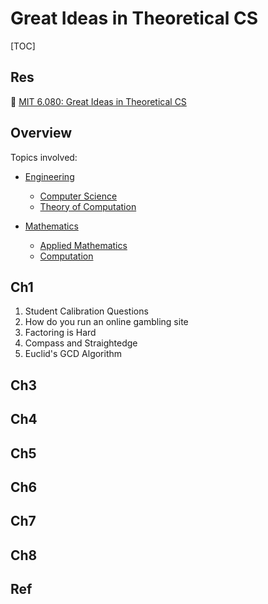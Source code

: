 # Great Ideas in Theoretical CS

[TOC]



## Res
🏫 [MIT 6.080: Great Ideas in Theoretical CS](../👩🏼‍🏫%20Courses%20of%20Universities/MIT/6.080%20Great%20Ideas%20in%20Theoretical%20CS/6.080:%20Great%20Ideas%20in%20Theoretical%20CS.md)



## Overview
Topics involved:
- [Engineering](https://ocw.mit.edu/search?t=Engineering)
	- [Computer Science](https://ocw.mit.edu/search?t=Computer+Science)
	- [Theory of Computation](https://ocw.mit.edu/search?t=Theory+of+Computation)

- [Mathematics](https://ocw.mit.edu/search?t=Mathematics)
	- [Applied Mathematics](https://ocw.mit.edu/search?t=Applied+Mathematics)
	- [Computation](https://ocw.mit.edu/search?t=Computation)



## Ch1
1. Student Calibration Questions
2. How do you run an online gambling site
3. Factoring is Hard
4. Compass and Straightedge
5. Euclid's GCD Algorithm


## Ch3



## Ch4



## Ch5



## Ch6



## Ch7



## Ch8



## Ref


